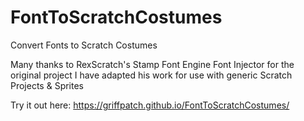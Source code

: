 # FontToScratchCostumes
Convert Fonts to Scratch Costumes

Many thanks to RexScratch's Stamp Font Engine Font Injector for the original project
I have adapted his work for use with generic Scratch Projects & Sprites

Try it out here: https://griffpatch.github.io/FontToScratchCostumes/

